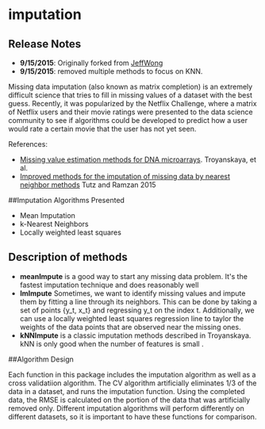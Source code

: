 imputation
==========

## Release Notes
- **9/15/2015**: Originally forked from [JeffWong](github.com/jeffwong/imputation)
- **9/15/2015**: removed multiple methods to focus on KNN.

Missing data imputation (also known as matrix completion) is an extremely difficult science that tries to fill in missing values of a dataset with the best guess.  Recently, it was popularized by the Netflix Challenge, where a matrix of Netflix users and their movie ratings were presented to the data science community to see if algorithms could be developed to predict how a user would rate a certain movie that the user has not yet seen.

References:
* [Missing value estimation methods for DNA microarrays](http://bioinformatics.oxfordjournals.org/content/17/6/520.full.pdf).  Troyanskaya, et al.
* [Improved methods for the imputation of missing data by nearest neighbor methods](http://www.sciencedirect.com/science/article/pii/S0167947315001061) Tutz and Ramzan 2015

##Imputation Algorithms Presented

* Mean Imputation
* k-Nearest Neighbors
* Locally weighted least squares

## Description of methods

* **meanImpute** is a good way to start any missing data problem.  It's the fastest imputation technique and does reasonably well
* **lmImpute** Sometimes, we want to identify missing values and impute them by fitting a line through its neighbors.  This can be done by taking a set of points {y_t, x_t} and regressing y_t on the index t.  Additionally, we can use a locally weighted least squares regression line to taylor the weights of the data points that are observed near the missing ones.
* **kNNImpute** is a classic imputation methods described in Troyanskaya. kNN is only good when the number of features is small .


##Algorithm Design

Each function in this package includes the imputation algorithm as well as a cross validatiion algorithm.  The CV algorithm artificially eliminates 1/3 of the data in a dataset, and runs the imputation function.  Using the completed data, the RMSE is calculated on the portion of the data that was artificially removed only.  Different imputation  algorithms will perform differently on different datasets, so it is important to have these functions for comparison.

